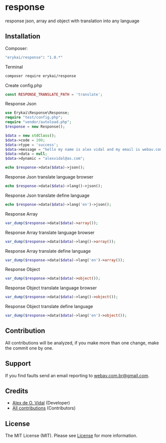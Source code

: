 # response
response json, array and object with translation into any language

## Installation

Composer:

```bash
"erykai/response": "1.0.*"
```

Terminal

```bash
composer require erykai/response
```

Create config.php

```php
const RESPONSE_TRANSLATE_PATH = 'translate';
```

Response Json

```php
use Erykai\Response\Response;
require "test/config.php";
require "vendor/autoload.php";
$response = new Response();

$data = new stdClass();
$data->code = 200;
$data->type = 'success';
$data->message = "hello my name is alex vidal and my email is webav.com.br@gmail.com";
$data->data = null;
$data->dynamic = "alexvidal@as.com";

echo $response->data($data)->json();
```
Response Json translate language browser

```php
echo $response->data($data)->lang()->json();
```

Response Json translate define language 

```php
echo $response->data($data)->lang('en')->json();
```
Response Array

```php
var_dump($response->data($data)->array());
```
Response Array translate language browser

```php
var_dump($response->data($data)->lang()->array());
```

Response Array translate define language

```php
var_dump($response->data($data)->lang('en')->array());
```

Response Object

```php
var_dump($response->data($data)->object());
```
Response Object translate language browser

```php
var_dump($response->data($data)->lang()->object());
```

Response Object translate define language

```php
var_dump($response->data($data)->lang('en')->object());
```

## Contribution

All contributions will be analyzed, if you make more than one change, make the commit one by one.

## Support


If you find faults send an email reporting to webav.com.br@gmail.com.

## Credits

- [Alex de O. Vidal](https://github.com/alexdeovidal) (Developer)
- [All contributions](https://github.com/erykai/response/contributors) (Contributors)

## License

The MIT License (MIT). Please see [License](https://github.com/erykai/response/LICENSE) for more information.
